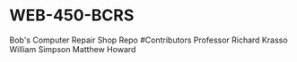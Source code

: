 # WEB-450-BCRS
Bob's Computer Repair Shop Repo
#Contributors
Professor Richard Krasso
William Simpson
Matthew Howard
